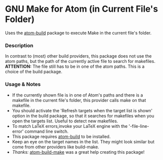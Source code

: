 # GNU Make for Atom (in Current File's Folder)

Uses the [atom-build](https://github.com/noseglid/atom-build) package to execute Make in the current file's folder.

### Description
In contrast to (most) other build providers, this package does not use the atom paths, but the path of the currently active file to search for makefiles.<br>
**ATTENTION:** The file still has to be in one of the atom paths. This is a choice of the build package.

### Usage & Notes
* If the currently shown file is in one of Atom's paths and there is a makefile in the current file's folder, this provider calls make on that makefile.
* You should activate the 'Refresh targets when the target list is shown' option in the build package, so that it searches for makefiles when you open the targets list. Useful to detect new makefiles.
* To match LaTeX errors,invoke your LaTeX engine with the '-file-line-error' command line switch.
* This package requires [atom-build](https://github.com/noseglid/atom-build) to be installed.
* Keep an eye on the target names in the list. They might look similar but come from other providers like build-make.
* *Thanks:* [atom-build-make](https://github.com/AtomBuild/atom-build-make) was a great help creating this package!
